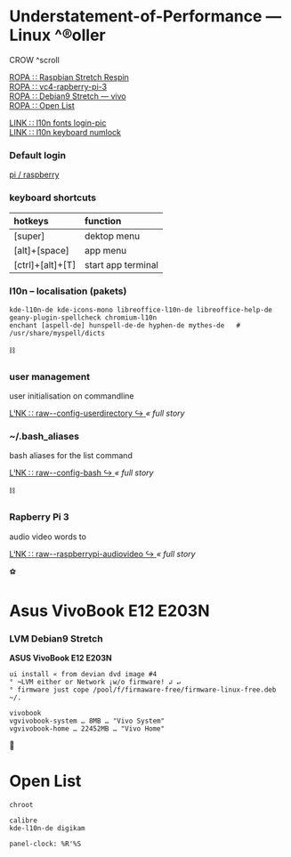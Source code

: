 # Understatement-of-Performance — Linux ^®oller
CROW ^scroll

[ROPA ∷ Raspbian Stretch Respin](#raspbian-blank-on-16g-linux-install-respin)  
[ROPA ∷ vc4-rapberry-pi-3](#vc4-rapberry-pi-3)  
[ROPA ∷ Debian9 Stretch — vivo](#debian9-stretch-vivo)  
[ROPA ∷ Open List](#open-list)  


[LINK ∷ l10n fonts login-pic](./faq--l10n-fontyin.md)  
[LINK ∷ l10n keyboard numlock](./faq--l10n-keyboard.md)  


### Default login

[ pi / raspberry ](https://downloads.raspberrypi.org/raspbian/images/)


### keyboard shortcuts

| hotkeys | function |
| :--- | :--- |
| \[super\] | dektop menu |
| \[alt\]+\[space\] | app menu |
| \[ctrl\]+\[alt\]+\[T\] | start app terminal |


### l10n – localisation (pakets)

```
kde-l10n-de kde-icons-mono libreoffice-l10n-de libreoffice-help-de geany-plugin-spellcheck chromium-l10n
enchant [aspell-de] hunspell-de-de hyphen-de mythes-de   # /usr/share/myspell/dicts
```

:chains:

### user management

user initialisation on commandline

[ LⁱNK ∷ raw--config-userdirectory :arrow_right_hook: ](./raw--config-userdirectory.md) _« full story_


### ~/.bash_aliases

bash aliases for the list command

[ LⁱNK ∷ raw--config-bash :arrow_right_hook: ](./raw--config-bash.md) _« full story_


:chains:

### Rapberry Pi 3

audio video words to

[ LⁱNK ∷ raw--raspberrypi-audiovideo :arrow_right_hook: ](./raw--raspberrypi-audiovideo.md) _« full story_


:soccer:

# Asus VivoBook E12 E203N

### LVM Debian9 Stretch

**ASUS VivoBook E12 E203N**

```
ui install « from devian dvd image #4
° ¬LVM either or Network ¡w/o firmware! ↲ ↵
° firmware just cope /pool/f/firmaware-free/firmware-linux-free.deb ~/.

vivobook
vgvivobook-system … 8MB … "Vivo System"
vgvivobook-home … 22452MB … "Vivo Home"
```


:football:

# Open List

```
chroot

calibre
kde-l10n-de digikam

panel-clock: %R'%S

```
